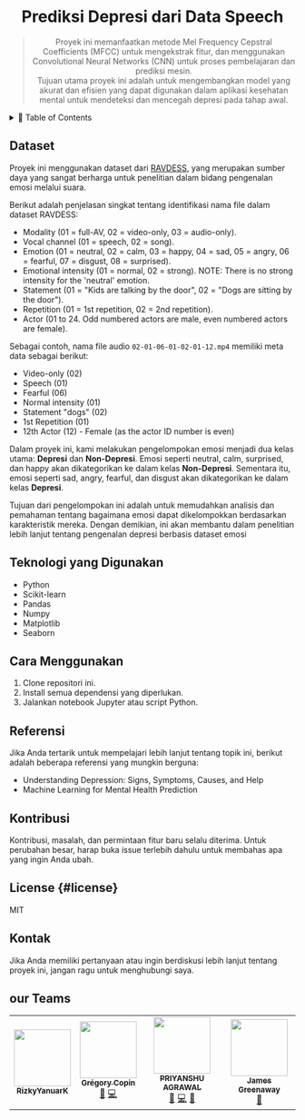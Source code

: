 <div align="center">
  <h1>Prediksi Depresi dari Data Speech</h1>
  <blockquote>
    Proyek ini memanfaatkan metode Mel Frequency Cepstral Coefficients (MFCC) untuk mengekstrak fitur, dan menggunakan Convolutional Neural Networks (CNN) untuk proses pembelajaran dan prediksi mesin.
    <br>
    Tujuan utama proyek ini adalah untuk mengembangkan model yang akurat dan efisien yang dapat digunakan dalam aplikasi kesehatan mental untuk mendeteksi dan mencegah depresi pada tahap awal.
  </blockquote>
</div>

<details>
  <summary>🏁 Table of Contents</summary>
  <ul>
    <li><a href="#Dataset">Dataset</a></li>
    <li><a href="#Fitur-Utama">Fitur Utama</a>
      <ul>
        <li><a href="#vanilla-no-framework">Vanilla, no framework</a></li>
        <li><a href="#with-bootstrap">With Bootstrap</a></li>
        <li><a href="#with-material-design">With Material Design</a></li>
        <li><a href="#as-single-select">As Single Select</a></li>
      </ul>
    </li>
    <li><a href="#Teknologi-yang-Digunakan">Teknologi yang Digunakan</a>
      <ul>
        <li><a href="#as-npm-package">As NPM package</a></li>
        <li><a href="#using-a-cdn">Using a CDN</a></li>
        <li><a href="#peer-dependencies">Peer Dependencies</a></li>
      </ul>
    </li>
    <li><a href="#usage">Usage</a></li>
    <li><a href="#props">Props</a>
      <ul>
        <li><a href="#classname">className</a></li>
        <li><a href="#clearsearchonchange">clearSearchOnChange</a></li>
        <li><a href="#onchange">onChange</a></li>
        <li><a href="#onnodetoggle">onNodeToggle</a></li>
        <li><a href="#onaction">onAction</a></li>
        <li><a href="#onfocus">onFocus</a></li>
        <li><a href="#onblur">onBlur</a></li>
        <li><a href="#data">data</a></li>
        <li><a href="#texts">texts</a></li>
        <li><a href="#keeptreeonsearch">keepTreeOnSearch</a></li>
        <li><a href="#keepchildrenonsearch">keepChildrenOnSearch</a></li>
        <li><a href="#keepopenonselect">keepOpenOnSelect</a></li>
        <li><a href="#mode">mode</a>
          <ul>
            <li><a href="#multiselect">multiSelect</a></li>
            <li><a href="#hierarchical">hierarchical</a></li>
            <li><a href="#simpleselect">simpleSelect</a></li>
            <li><a href="#radioselect">radioSelect</a></li>
          </ul>
        </li>
        <li><a href="#showpartiallyselected">showPartiallySelected</a></li>
        <li><a href="#showdropdown">showDropdown</a>
          <ul>
            <li><a href="#initial">initial</a></li>
            <li><a href="#always">always</a></li>
          </ul>
        </li>
        <li><a href="#form-states-disabled-readonly">form states (disabled|readOnly)</a></li>
        <li><a href="#id">id</a></li>
        <li><a href="#searchpredicate">searchPredicate</a></li>
        <li><a href="#inlinesearchinput">inlineSearchInput</a></li>
        <li><a href="#tabIndex">tabIndex</a></li>
        <li><a href="#disablePoppingOnBackspace">disablePoppingOnBackspace</a></li>
      </ul>
    </li>
    <li><a href="#styling-and-customization">Styling and Customization</a>
      <ul>
        <li><a href="#default-styles">Using default styles</a></li>
        <li><a href="#customizing-styles">Customizing with Bootstrap, Material Design styles</a></li>
      </ul>
    </li>
    <li><a href="#keyboard-navigation">Keyboard navigation</a></li>
    <li><a href="#performance">Performance</a>
      <ul>
        <li><a href="#search-optimizations">Search optimizations</a></li>
        <li><a href="#search-debouncing">Search debouncing</a></li>
        <li><a href="#virtualized-rendering">Virtualized rendering</a></li>
        <li><a href="#reducing-costly-dom-manipulations">Reducing costly DOM manipulations</a></li>
      </ul>
    </li>
    <li><a href="#faq">FAQ</a></li>
    <li><a href="/docs/HOC.md">Doing more with HOCs</a></li>
    <li><a href="#development">Development</a></li>
    <li><a href="#license">License</a></li>
    <li><a href="#contributors">Contributors</a></li>
  </ul>
</details>



## Dataset
Proyek ini menggunakan dataset dari [RAVDESS](https://www.kaggle.com/datasets/uwrfkaggler/ravdess-emotional-speech-audio), yang merupakan sumber daya yang sangat berharga untuk penelitian dalam bidang pengenalan emosi melalui suara.

Berikut adalah penjelasan singkat tentang identifikasi nama file dalam dataset RAVDESS:

* Modality (01 = full-AV, 02 = video-only, 03 = audio-only).
* Vocal channel (01 = speech, 02 = song).
* Emotion (01 = neutral, 02 = calm, 03 = happy, 04 = sad, 05 = angry, 06 = fearful, 07 = disgust, 08 = surprised).
* Emotional intensity (01 = normal, 02 = strong). NOTE: There is no strong intensity for the 'neutral' emotion.
* Statement (01 = "Kids are talking by the door", 02 = "Dogs are sitting by the door").
* Repetition (01 = 1st repetition, 02 = 2nd repetition).
* Actor (01 to 24. Odd numbered actors are male, even numbered actors are female).

Sebagai contoh, nama file audio `02-01-06-01-02-01-12.mp4` memiliki meta data sebagai berikut:

* Video-only (02)
* Speech (01)
* Fearful (06)
* Normal intensity (01)
* Statement "dogs" (02)
* 1st Repetition (01)
* 12th Actor (12) - Female (as the actor ID number is even)

Dalam proyek ini, kami melakukan pengelompokan emosi menjadi dua kelas utama: **Depresi** dan **Non-Depresi**. Emosi seperti neutral, calm, surprised, dan happy akan dikategorikan ke dalam kelas **Non-Depresi**. Sementara itu, emosi seperti sad, angry, fearful, dan disgust akan dikategorikan ke dalam kelas **Depresi**.

Tujuan dari pengelompokan ini adalah untuk memudahkan analisis dan pemahaman tentang bagaimana emosi dapat dikelompokkan berdasarkan karakteristik mereka. Dengan demikian, ini akan membantu dalam penelitian lebih lanjut tentang pengenalan depresi berbasis dataset emosi

## Teknologi yang Digunakan

- Python
- Scikit-learn
- Pandas
- Numpy
- Matplotlib
- Seaborn

## Cara Menggunakan

1. Clone repositori ini.
2. Install semua dependensi yang diperlukan.
3. Jalankan notebook Jupyter atau script Python.

## Referensi

Jika Anda tertarik untuk mempelajari lebih lanjut tentang topik ini, berikut adalah beberapa referensi yang mungkin berguna:

- Understanding Depression: Signs, Symptoms, Causes, and Help
- Machine Learning for Mental Health Prediction

## Kontribusi

Kontribusi, masalah, dan permintaan fitur baru selalu diterima. Untuk perubahan besar, harap buka issue terlebih dahulu untuk membahas apa yang ingin Anda ubah.

## License {#license}

MIT

## Kontak

Jika Anda memiliki pertanyaan atau ingin berdiskusi lebih lanjut tentang proyek ini, jangan ragu untuk menghubungi saya.


## our Teams

<div align="center">
  <table style="margin: auto;">
    <tr>
      <td align="center"><img src="https://avatars.githubusercontent.com/u/82692777?v=4" width="100px;" alt=""/><br /><sub><b>RizkyYanuarK</b</sub></td>
      <td align="center"><a href="http://www.les-tilleuls.coop"><img src="https://avatars3.githubusercontent.com/u/1257968?v=4?s=100" width="100px;" alt=""/><br /><sub><b>Grégory Copin</b></sub></a><br /><a href="https://github.com/dowjones/react-dropdown-tree-select/issues?q=author%3AGregcop1" title="Bug reports">🐛</a> <a href="https://github.com/dowjones/react-dropdown-tree-select/commits?author=Gregcop1" title="Code">💻</a></td>
      <td align="center"><a href="https://github.com/priyanshu92"><img src="https://avatars1.githubusercontent.com/u/7589718?v=4?s=100" width="100px;" alt=""/><br /><sub><b>PRIYANSHU AGRAWAL</b></sub></a><br /><a href="https://github.com/dowjones/react-dropdown-tree-select/issues?q=author%3Apriyanshu92" title="Bug reports">🐛</a> <a href="https://github.com/dowjones/react-dropdown-tree-select/commits?author=priyanshu92" title="Code">💻</a> <a href="#ideas-priyanshu92" title="Ideas, Planning, & Feedback">🤔</a></td>
      <td align="center"><a href="http://james.greenaway.io"><img src="https://avatars3.githubusercontent.com/u/425261?v=4?s=100" width="100px;" alt=""/><br /><sub><b>James Greenaway</b></sub></a><br /><a href="https://github.com/dowjones/react-dropdown-tree-select/issues?q=author%3Ajvgreenaway" title="Bug reports">🐛</a> <a href="https://github.com/dowjones/react-dropdown-tree-select/commits?author=jvgreenaway" title="Co</td>
    </tr>
  </table>
</div>
